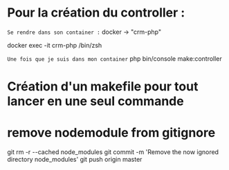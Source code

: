 # Pour la création du controller : 

`` Se rendre dans son container : `` 
docker -> "crm-php"

docker exec -it crm-php /bin/zsh

`` Une fois que je suis dans mon container ``
php bin/console make:controller

# Création d'un makefile pour tout lancer en une seul commande


# remove nodemodule from gitignore

git rm -r --cached node_modules
git commit -m 'Remove the now ignored directory node_modules'
git push origin master